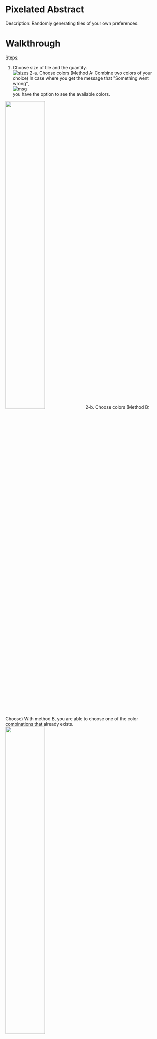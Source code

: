 # Pixelated Abstract

Description: Randomly generating tiles of your own preferences.


# Walkthrough
Steps:
1. Choose size of tile and the quantity.<br/>
![sizes](https://raw.githubusercontent.com/mariostavr/Pixelated_Abstract/main/Walkthrough/sizes.png)
2-a. Choose colors (Method A: Combine two colors of your choice)
In case where you get the message that "Something went wrong",<br/>
![msg](https://raw.githubusercontent.com/mariostavr/Pixelated_Abstract/main/Walkthrough/colors.png)<br/>
you have the option to see the available colors.
<img src="https://raw.githubusercontent.com/mariostavr/Pixelated_Abstract/main/Walkthrough/color_names.png" width="50%" height="50%"/>
2-b. Choose colors (Method B: Choose)
With method B, you are able to choose one of the color combinations that already exists.<br/>
<img src="https://raw.githubusercontent.com/mariostavr/Pixelated_Abstract/main/Walkthrough/palette.PNG" height="50%"/>


